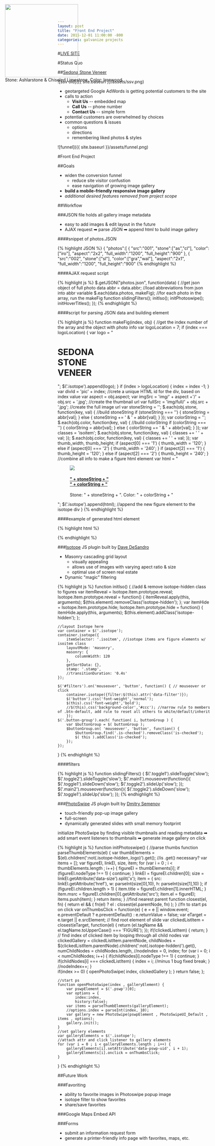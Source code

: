```yaml
---
layout: post
title: "Front End Project"
date: 2015-12-01 11:00:00 -800
categories: galvanize projects
---
```

#[LIVE SITE](http://www.jontejada.com/SSV)


#Status Quo

##[Sedona Stone Veneer](http://www.sedonaSV.com)

![ssv old]({{ site.baseurl }}/assets/ssv.png)

* geotargeted Google AdWords is getting potential customers to the site
* calls to action
	* **Visit Us** -- embedded map
	* **Call Us** -- phone number
	* **Contact Us** -- simple form
* potential customers are overwhelmed by choices
* common questions & issues
	* options
	* directions
	* remembering liked photos & styles

![funnel]({{ site.baseurl }}/assets/funnel.png)


#Front End Project

##Goals

* widen the conversion funnel
	* reduce site visitor confustion
	* ease navigation of growing image gallery
* **build a mobile-friendly responsive image gallery**
* *additional desired features removed from project scope*

##Workflow

###JSON file holds all gallery image metadata

* easy to add images & edit layout in the future
* AJAX request ➡ parse JSON ➡ append html to build image gallery

####snippet of photos.JSON

{% highlight JSON %}
    {
	"photos":[
		{
			"src":"001",
			"stone":["as","cl"],
			"color":["iro"],
			"aspect":"2x2",
			"full_width":"1200",
			"full_height":"900"
		},
		{
			"src":"002",
			"stone":["sl"],
			"color":["gra","wal"],
			"aspect":"2x1",
			"full_width":"1200",
			"full_height":"900"
{% endhighlight %}

####AJAX request script

{% highlight js %}
$.getJSON("photos.json", function(data) { //get json object of full photo data
    abbr = data.abbr; //load abbreviations from json into abbr variable
    $.each(data.photos, makeFig); //for each photo in the array, run the makeFig function
    	slidingFilters();
    	initIso();
    	initPhotoswipe();
    	initHoverTitles();
});
{% endhighlight %}

####script for parsing JSON data and building element

{% highlight js %}
function makeFig(index, obj) { //get the index number of the array and the object with photo info
	var logoLocation = 7;
	if (index === logoLocation) {
		var logo = "<div class='isoitem logo'><h1>SEDONA<br>STONE<br>VENEER</h1></div>";
		$('.isotope').append(logo);
	}
	if (index > logoLocation) {
		index = index -1;
	}
    var divId = 'pic' + index; //crete a unique HTML id for the div, based on index value
    var aspect = obj.aspect;
    var imgSrc = 'img/' + aspect +'/' + obj.src + '.jpg'; //create the thumbnail url 
    var fullSrc = 'img/full/' + obj.src + '.jpg'; //create the full image url
    var stoneString = '';
    $.each(obj.stone, function(key, val) { //build stoneString 
        if (stoneString === '') {
            stoneString = abbr[val];
        } else {
            stoneString += ' & ' + abbr[val];
        }
    });
    var colorString = '';
    $.each(obj.color, function(key, val) { //build colorString
        if (colorString === '') {
            colorString = abbr[val];
        } else {
            colorString += ' & ' + abbr[val];
        }
    });
    var classes = 'isoitem';
    $.each(obj.stone, function(key, val) {
    	classes += ' ' + val;
    });
    $.each(obj.color, function(key, val) {
    	classes += ' ' + val;
    });
    var thumb_width, thumb_height;
    if (aspect[0] === '1') {
    	thumb_width = '120';
    } else if (aspect[0] === '2') {
    	thumb_width = '240';
    }
    if (aspect[2] === '1') {
    	thumb_height = '120';
    } else if (aspect[2] === '2') {
    	thumb_height = '240';
    }
    //combine all info to make a figure html element 
   	var html = "<figure id='" + divId + "' class='" + classes + "'><a href='" + fullSrc + "' type='image/jpeg' data-size='" + obj.full_width + "x" + obj.full_height + "'><img class='img-' src='"+ imgSrc + "' width='" + thumb_width + "' height='" + thumb_height + "'><h4>" + stoneString + "<br>" + colorString + "</h4></a><figcaption>Stone: " + stoneString + ". Color: " + colorString + "</figcaption></figure>";
   	$('.isotope').append(html); //append the new figure element to the isotope div
}
{% endhighlight %}

####example of generated html element

{% highlight html %}
<figure id="pic0" class="isoitem as cl iro" style="position: absolute; left: 15px; top: 0px;">
    <a href="img/full/001.jpg" type="image/jpeg" data-size="1200x900"><img class="img-" src="img/2x2/001.jpg" width="240" height="240">
        <h4 style="display: none;">Ashlarstone &amp; Chiseled Limestone<br>Ironwood</h4></a>
    <figcaption>Stone: Ashlarstone &amp; Chiseled Limestone. Color: Ironwood</figcaption>
</figure>
{% endhighlight %}


###[Isotope](http://isotope.metafizzy.co/) JS plugin built by [Dave DeSandro](http://desandro.com/)

* Masonry cascading grid layout
	* visually appealing
	* allows use of images with varying apect ratio & size
	* optimal use of screen real estate
* Dynamic "magic" filtering

{% highlight js %}
function initIso() {
    //add & remove isotope-hidden class to figures
    var itemReveal = Isotope.Item.prototype.reveal;
    Isotope.Item.prototype.reveal = function() {
        itemReveal.apply(this, arguments);
        $(this.element).removeClass('isotope-hidden');
    };
    var itemHide = Isotope.Item.prototype.hide;
    Isotope.Item.prototype.hide = function() {
        itemHide.apply(this, arguments);
        $(this.element).addClass('isotope-hidden');
    };

    //layout Isotope here
    var container = $('.isotope');
    container.isotope({ 
    	itemSelector: '.isoitem', //isotope items are figure elements w/ isoitem class 
    	layoutMode: 'masonry',
    	masonry: {
    		columnWidth: 120
    	},
    	getSortData: {},
    	stamp: '.stamp',
    	//transitionDuration: '0.4s'
    });
    
    $('#filters').on('mouseover', 'button', function() { // mouseover or click
    	container.isotope({filter:$(this).attr('data-filter')});
    	$('button').css('font-weight','normal');
    	$(this).css('font-weight','bold');
    	//$(this).css('background-color','#ccc'); //narrow rule to members of .btn-default, add rule to reset all others to white/default/inherit
	    });
    $('.button-group').each( function( i, buttonGroup ) {
    	var $buttonGroup = $( buttonGroup );
    	$buttonGroup.on( 'mouseover', 'button', function() {
      		$buttonGroup.find('.is-checked').removeClass('is-checked');
      		$( this ).addClass('is-checked');
    	});
  	});
}
{% endhighlight %}

####filters

{% highlight js %}
function slidingFilters() {
	$('.toggle1').slideToggle('slow');
	$('.toggle2').slideToggle('slow');
	$('.main1').mouseover(function(){
		$('.toggle1').slideDown('slow');
		$('.toggle2').slideUp('slow');
	});
	$('.main2').mouseover(function(){
		$('.toggle2').slideDown('slow');
		$('.toggle1').slideUp('slow');
	});
{% endhighlight %}


###[PhotoSwipe](http://photoswipe.com/) JS plugin built by [Dmitry Semenov](http://dimsemenov.com/)

* touch-friendly pop-up image gallery
* full-screen
* dynamically generated slides with small memory footprint

initialize PhotoSwipe by finding visible thumbnails and reading metadata ➡ 
add smart event listeners to thumbnails ➡ 
generate image gallery on click 

{% highlight js %}
function initPhotoswipe() {
	//parse thumbs
	function parseThumbElements(el) {
		var thumbElements = $(el).children(':not(.isotope-hidden,.logo)').get(); //is .get() necessary?
		var items = [];
		var figureEl, linkEl, size, item;
		for (var i = 0 ; i < thumbElements.length ; i++) {
			figureEl = thumbElements[i];
			if (figureEl.nodeType !== 1) {
				continue;
			}
			linkEl = figureEl.children[0];
			size = linkEl.getAttribute('data-size').split('x');
			item = {
				src: linkEl.getAttribute('href'),
				w: parseInt(size[0],10),
				h: parseInt(size[1],10)
			};
			if (figureEl.children.length > 1) {
				item.title = figureEl.children[1].innerHTML;
			}
			item.msrc = figureEl.children[0].getAttribute('src');
			item.el = figureEl;
			items.push(item);
		}
		return items;
	}
	//find nearest parent
	function closest(el, fn) {
    	return el && ( fn(el) ? el : closest(el.parentNode, fn) );
	}
	//fn to start ps on click
    var onThumbsClick = function(e) {
        e = e || window.event;
        e.preventDefault ? e.preventDefault() : e.returnValue = false;
        var eTarget = e.target || e.srcElement;
        // find root element of slide
        var clickedListItem = closest(eTarget, function(el) {
            return (el.tagName && el.tagName.toUpperCase() === 'FIGURE');
        });
        if(!clickedListItem) {
            return;
        }
        // find index of clicked item by looping through all child nodes
        var clickedGallery = clickedListItem.parentNode,
            childNodes = $(clickedListItem.parentNode).children(':not(.isotope-hidden)').get(),
            numChildNodes = childNodes.length,
            //nodeIndex = 0,
            index;
        for (var i = 0; i < numChildNodes; i++) {
            if(childNodes[i].nodeType !== 1) { 
                continue; 
            }
            if(childNodes[i] === clickedListItem) {
                index = i; //minus 1 bug fixed
                break;
            }
            //nodeIndex++;
        }	
        if(index >= 0) {
            openPhotoSwipe( index, clickedGallery );
        }
        return false;
    };

	//start ps
	function openPhotoSwipe(index , galleryElement) {
		var pswpElement = $('.pswp')[0];
		var options = {
			index:index,
			history:false};
		var items = parseThumbElements(galleryElement);
		//options.index = parseInt(index, 10);
		var gallery = new PhotoSwipe(pswpElement , PhotoSwipeUI_Default , items , options);
		gallery.init();
	}
	//set gallery elements
	var galleryElements = $('.isotope');
	//attach attr and click listener to gallery elements
	for (var i = 0 ; i < galleryElements.length ; i++) {
		galleryElements[i].setAttribute('data-pswp-uid', i + 1);
		galleryElements[i].onclick = onThumbsClick;
	}
}
{% endhighlight %}


##Future Work

###Favoriting 

* ability to favorite images in Photoswipe popup image
* isotope filter to show favorites
* share/save favorites

###Google Maps Embed API

###Forms

* submit an information request form 
* generate a printer-friendly info page with favorites, maps, etc.
